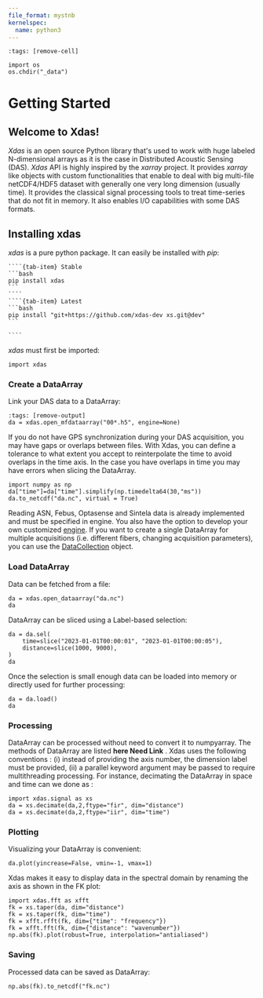 ```yaml
---
file_format: mystnb
kernelspec:
  name: python3
---
```


```{code-cell}
:tags: [remove-cell]

import os
os.chdir("_data")
```

# Getting Started   

## Welcome to Xdas!

 *Xdas* is an open source Python library that's used to work with huge labeled N-dimensional arrays as it is the case in Distributed Acoustic Sensing (DAS). *Xdas* API
is highly inspired by the *xarray* project. It provides *xarray* like objects with custom
functionalities that enable to deal with big multi-file netCDF4/HDF5 dataset with
generally one very long dimension (usually time). It provides the classical signal
processing tools to treat time-series that do not fit in memory. It also enables I/O
capabilities with some DAS formats.

## Installing xdas

*xdas* is a pure python package. It can easily be installed with *pip*:

`````{tab-set}
````{tab-item} Stable
```bash
pip install xdas
```
````
````{tab-item} Latest
```bash
pip install "git+https://github.com/xdas-dev xs.git@dev"
```

````
`````

*xdas* must first be imported:

```{code-cell}
import xdas 
```

### Create a DataArray 
Link your DAS data to a DataArray:

```{code-cell}
:tags: [remove-output]
da = xdas.open_mfdataarray("00*.h5", engine=None)
```

If you do not have GPS synchronization during your DAS acquisition, you may have gaps or overlaps between files. With Xdas, you can define a tolerance to what extent you accept to reinterpolate the time to avoid overlaps in the time axis. In the case you have overlaps in time you may have errors when slicing the DataArray. 

```{code-cell} 
import numpy as np
da["time"]=da["time"].simplify(np.timedelta64(30,"ms"))
da.to_netcdf("da.nc", virtual = True)

```

Reading ASN, Febus, Optasense and Sintela data is already implemented and must be specified in engine. You also have the option to develop your own customized [engine](user-guide/engine.md). 
If you want to create a single DataArray for multiple acquisitions (i.e. different fibers, changing acquisition parameters), you can use the [DataCollection](user-guide/data-structures.md#datacollection) object.  


### Load DataArray

Data can be fetched from a file:

```{code-cell} 
da = xdas.open_dataarray("da.nc")
da
```

DataArray can be sliced using a Label-based selection:

```{code-cell}
da = da.sel(
    time=slice("2023-01-01T00:00:01", "2023-01-01T00:00:05"),
    distance=slice(1000, 9000),
)
da
```

Once the selection is small enough data can be loaded into memory or directly used for further processing:

```{code-cell}
da = da.load()
da
```

### Processing

DataArray can be processed without need to convert it to numpyarray. The methods of DataArray are listed **here Need Link** . Xdas uses the following conventions : (i) instead of providing the axis number, the dimension label must be provided, (ii) a parallel keyword argument may be passed to require multithreading processing. For instance, decimating the DataArray in space and time can we done as : 


```{code-cell}
import xdas.signal as xs
da = xs.decimate(da,2,ftype="fir", dim="distance")
da = xs.decimate(da,2,ftype="iir", dim="time")
```

### Plotting

Visualizing your DataArray is convenient:

```{code-cell}
da.plot(yincrease=False, vmin=-1, vmax=1)
```

Xdas makes it easy to display data in the spectral domain by renaming the axis as shown in the FK plot: 

```{code-cell}
import xdas.fft as xfft
fk = xs.taper(da, dim="distance")
fk = xs.taper(fk, dim="time")
fk = xfft.rfft(fk, dim={"time": "frequency"})
fk = xfft.fft(fk, dim={"distance": "wavenumber"})
np.abs(fk).plot(robust=True, interpolation="antialiased")
```

### Saving
Processed data can be saved as DataArray:
```{code-cell}
np.abs(fk).to_netcdf("fk.nc")
```



[xarray API]: <https://docs.xarray.dev/en/stable/user-guide/indexing.html>
[DataArray]: <https://docs.xarray.dev/en/stable/generated/xarray.DataArray.html#xarray.DataArray>

